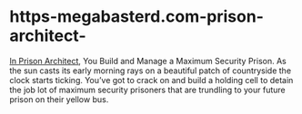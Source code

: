 # https-megabasterd.com-prison-architect-
[In Prison Architect](https://megabasterd.com/prison-architect/), You Build and Manage a Maximum Security Prison. As the sun casts its early morning rays on a beautiful patch of countryside the clock starts ticking. You’ve got to crack on and build a holding cell to detain the job­ lot of maximum security prisoners that are trundling to your future prison on their yellow bus.
